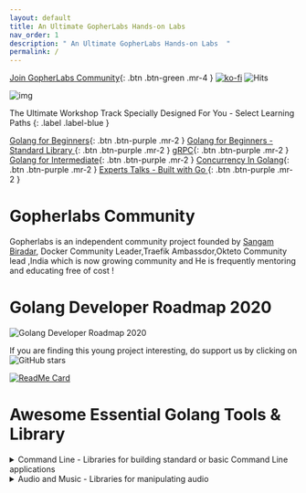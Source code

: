 ```yaml
---
layout: default
title: An Ultimate GopherLabs Hands-on Labs
nav_order: 1
description: " An Ultimate GopherLabs Hands-on Labs  "
permalink: /
---
```

[Join GopherLabs Community](https://discord.gg/S3GtFvT){: .btn .btn-green .mr-4 } [![ko-fi](https://www.ko-fi.com/img/githubbutton_sm.svg)](https://ko-fi.com/K3K0E60M) ![Hits](https://hitcounter.pythonanywhere.com/count/tag.svg?url=https%3A%2F%2Fgopherlabs.kubedaily.com%2F)

![img](https://raw.githubusercontent.com/sangam14/GopherLabs/master/img/gopher-official%20.png)


The Ultimate Workshop Track Specially Designed For You - Select Learning Paths 
{: .label .label-blue }

[Golang for Beginners](https://gopherlabs.kubedaily.com/Beginners/readme.html){: .btn .btn-purple .mr-2 } [Golang for Beginners - Standard Library ](https://gopherlabs.kubedaily.com/StandardLib/README.html){: .btn .btn-purple .mr-2 } [gRPC](https://gopherlabs.kubedaily.com/GRPC/README.html){: .btn .btn-purple .mr-2 } [Golang for Intermediate](){: .btn .btn-purple .mr-2 } [Concurrency In Golang](https://gopherlabs.kubedaily.com/Concurrency/){: .btn .btn-purple .mr-2 } 
[Experts Talks - Built with Go ](){: .btn .btn-purple .mr-2 } 

# Gopherlabs Community 

Gopherlabs is an independent community project founded by [Sangam Biradar](https://twitter.com/BiradarSangam/), Docker Community Leader,Traefik Ambassdor,Okteto Community lead ,India which is now growing community and He is frequently mentoring and educating free of cost ! 


# Golang Developer Roadmap 2020

 ![Golang Developer Roadmap 2020](https://raw.githubusercontent.com/sangam14/GopherLabs/master/img/golang-developer-roadmap.png)
 
If you are finding this young project interesting, do support us by clicking on ![GitHub stars](https://camo.githubusercontent.com/18d8913b395ef435e215d9b769e8867d939589dd/68747470733a2f2f696d672e736869656c64732e696f2f6769746875622f73746172732f73616e67616d31342f476f706865726c6162733f7374796c653d736f6369616c)


[![ReadMe Card](https://github-readme-stats.vercel.app/api/pin/?username=sangam14&repo=GopherLabs)](https://github.com/sangam14/GopherLabs)


# Awesome Essential Golang Tools & Library


<details><summary>  Command Line - Libraries for building standard or basic Command Line applications </summary>
<table style="width:100%">
 
 <tr>
   <th> <a href="https://github.com/spf13/cobra">
  <img align="center" src="https://github-readme-stats.vercel.app/api/pin/?username=mewkiz&repo=flac&theme=solarized-light"/>
</a>
 </th>
   <th>
   <a href="https://github.com/urfave/cli">
  <img align="center" src="https://github-readme-stats.vercel.app/api/pin/?username=urfave&repo=cli&theme=solarized-light"/>
</a>
  </th> 
  </tr>
  
   <tr>
   <th> <a href="https://github.com/alecthomas/kingpin">
  <img align="center" src="https://github-readme-stats.vercel.app/api/pin/?username=alecthomas&repo=kingpin&theme=solarized-light"/>
</a>
 </th>
   <th>
   <a href="https://github.com/dnote/dnote">
  <img align="center" src="https://github-readme-stats.vercel.app/api/pin/?username=dnote&repo=dnote&theme=solarized-light"/>
</a>
  </th> 
  </tr>
  
   <tr>
   <th> <a href="https://github.com/jessevdk/go-flags">
  <img align="center" src="https://github-readme-stats.vercel.app/api/pin/?username=jessevdk&repo=go-flags&theme=solarized-light"/>
</a>
 </th>
   <th>
   <a href="https://github.com/chzyer/readline">
  <img align="center" src="https://github-readme-stats.vercel.app/api/pin/?username=chzyer&repo=readline&theme=solarized-light"/>
</a>
  </th> 
  </tr>


</table>
</details>


<details><summary> Audio and Music - Libraries for manipulating audio </summary>
<table style="width:100%">

   <tr>
   <th> <a href="https://github.com/mewkiz/flac">
  <img align="center" src="https://github-readme-stats.vercel.app/api/pin/?username=mewkiz&repo=flac&theme=solarized-light"/>
</a>
 </th>
   <th>
   <a href="https://github.com/Comcast/gaad">
  <img align="center" src="https://github-readme-stats.vercel.app/api/pin/?username=Comcast&repo=gaad&theme=solarized-light"/>
</a>
  </th> 
  </tr>
  
  
  
</table>
</details>
